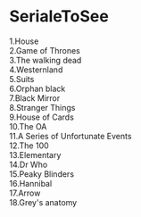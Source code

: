 # SerialeToSee

1.House  
2.Game of Thrones  
3.The walking dead  
4.Westernland  
5.Suits  
6.Orphan black  
7.Black Mirror  
8.Stranger Things  
9.House of Cards  
10.The OA  
11.A Series of Unfortunate Events   
12.The 100  
13.Elementary  
14.Dr Who  
15.Peaky Blinders  
16.Hannibal  
17.Arrow  
18.Grey's anatomy  
